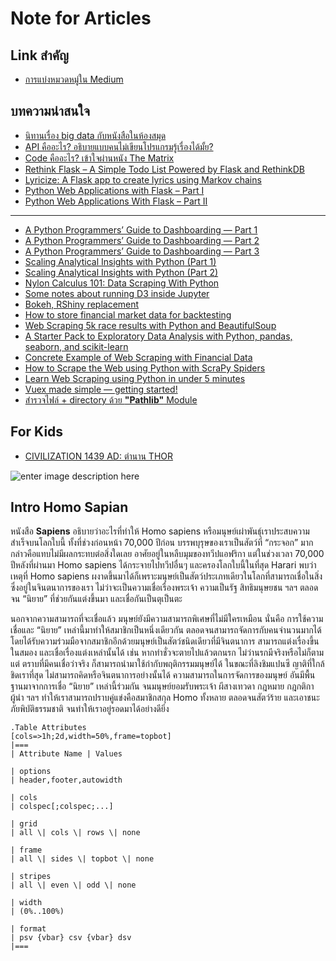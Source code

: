 Note for Articles
==
## Link สำคัญ
- [การแบ่งหมวดหมู่ใน Medium](https://medium.com/topics)


## บทความน่าสนใจ
- [นิทานเรื่อง big data กับหนังสือในห้องสมุด](https://blog.skooldio.com/%e0%b8%99%e0%b8%b4%e0%b8%97%e0%b8%b2%e0%b8%99%e0%b9%80%e0%b8%a3%e0%b8%b7%e0%b9%88%e0%b8%ad%e0%b8%87-big-data-%e0%b8%81%e0%b8%b1%e0%b8%9a%e0%b8%ab%e0%b8%99%e0%b8%b1%e0%b8%87%e0%b8%aa%e0%b8%b7%e0%b8%ad/)
- [API คืออะไร? อธิบายแบบคนไม่เขียนโปรแกรมรู้เรื่องได้มั้ย?](https://blog.skooldio.com/api-%e0%b8%84%e0%b8%b7%e0%b8%ad%e0%b8%ad%e0%b8%b0%e0%b9%84%e0%b8%a3/)
- [Code คืออะไร? เข้าใจผ่านหนัง The Matrix](https://blog.skooldio.com/code-%e0%b8%84%e0%b8%b7%e0%b8%ad%e0%b8%ad%e0%b8%b0%e0%b9%84%e0%b8%a3-%e0%b9%80%e0%b8%82%e0%b9%89%e0%b8%b2%e0%b9%83%e0%b8%88%e0%b8%9c%e0%b9%88%e0%b8%b2%e0%b8%99-the-matrix/)
- [Rethink Flask – A Simple Todo List Powered by Flask and RethinkDB](https://realpython.com/rethink-flask-a-simple-todo-list-powered-by-flask-and-rethinkdb/)
- [Lyricize: A Flask app to create lyrics using Markov chains](https://realpython.com/lyricize-a-flask-app-to-create-lyrics-using-markov-chains/)
- [Python Web Applications with Flask – Part I](https://realpython.com/python-web-applications-with-flask-part-i/)
- [Python Web Applications With Flask – Part II](https://realpython.com/python-web-applications-with-flask-part-ii/)
- -----
- [A Python Programmers’ Guide to Dashboarding — Part 1](https://medium.com/@drimik99/a-python-programmers-guide-to-dashboarding-part-1-8db0c48eee9d)
- [A Python Programmers’ Guide to Dashboarding — Part 2](https://medium.com/@drimik99/a-python-programmers-guide-to-dashboarding-part-2-5de0fa8179f0)
- [A Python Programmers’ Guide to Dashboarding — Part 3](https://medium.com/@drimik99/a-python-programmers-guide-to-dashboarding-part-3-3908c71f6ca)
- [Scaling Analytical Insights with Python (Part 1)](https://kdboller.github.io/2017/07/09/scaling-analytical-insights-with-python.html)
- [Scaling Analytical Insights with Python (Part 2)](https://kdboller.github.io/2017/10/11/scaling-analytical-insights-with-python_part2.html)
- [Nylon Calculus 101: Data Scraping With Python](https://fansided.com/2015/09/07/nylon-calculus-101-data-scraping-with-python/)
- [Some notes about running D3 inside Jupyter](https://medium.com/@andyreagan/some-notes-about-running-d3-inside-jupyter-333e6b071adf)
- [Bokeh, RShiny replacement](https://medium.com/@kangeugine/bokeh-rshiny-replacement-ac74694bbe3f)
- [How to store financial market data for backtesting](https://towardsdatascience.com/how-to-store-financial-market-data-for-backtesting-84b95fc016fc)
- [Web Scraping 5k race results with Python and BeautifulSoup](https://medium.com/@viritaromero/web-scraping-5k-race-results-with-python-and-beautifulsoup-d08eba5624eb)
- [A Starter Pack to Exploratory Data Analysis with Python, pandas, seaborn, and scikit-learn](https://towardsdatascience.com/a-starter-pack-to-exploratory-data-analysis-with-python-pandas-seaborn-and-scikit-learn-a77889485baf)
- [Concrete Example of Web Scraping with Financial Data](https://medium.com/sipios/concrete-example-of-web-scraping-with-financial-data-7d9611088bb9)
- [How to Scrape the Web using Python with ScraPy Spiders](https://towardsdatascience.com/how-to-scrape-the-web-using-python-with-scrapy-spiders-e2328ac4526)
- [Learn Web Scraping using Python in under 5 minutes](https://medium.com/@kaustumbhjaiswal7/learn-web-scraping-using-python-in-under-5-minutes-36a7d4d6e1e7)
- [Vuex made simple — getting started!](https://itnext.io/vuex-made-simple-getting-started-6bf229d432cf)
- [สำรวจไฟล์ + directory ด้วย **"Pathlib"** Module](https://pbpython.com/pathlib-intro.html)

## For Kids
- [CIVILIZATION 1439 AD: ตำนาน THOR](https://www.longtunman.com/3067)

![enter image description here](https://s0.longtunman.com/wp-content/uploads/2017/11/thor.jpg)

## Intro Homo Sapian

​หนังสือ **Sapiens** อธิบายว่าอะไรที่ทำให้ Homo sapiens หรือมนุษย์เผ่าพันธุ์เราประสบความสำเร็จบนโลกใบนี้  ทั้งที่ช่วงก่อนหน้า 70,000 ปีก่อน บรรพบุรุษของเราเป็นสัตว์ที่ “กระจอก” มาก กล่าวคือแทบไม่มีผลกระทบต่อสิ่งใดเลย อาศัยอยู่ในหลืบมุมของทวีปแอฟริกา แต่ในช่วงเวลา 70,000 ปีหลังที่ผ่านมา Homo sapiens ได้กระจายไปทวีปอื่นๆ และครองโลกใบนี้ในที่สุด ​Harari พบว่าเหตุที่ Homo sapiens ผงาดขึ้นมาได้ก็เพราะมนุษย์เป็นสัตว์ประเภทเดียวในโลกที่สามารถเชื่อในสิ่งซึ่งอยู่ในจินตนาการของเรา ไม่ว่าจะเป็นความเชื่อเรื่องพระเจ้า ความเป็นรัฐ สิทธิมนุษยชน ฯลฯ ตลอดจน “นิยาย” ที่ช่วยกันแต่งขึ้นมา และเชื่อกันเป็นตุเป็นตะ

นอกจากความสามารถที่จะเชื่อแล้ว มนุษย์ยังมีความสามารถพิเศษที่ไม่มีใครเหมือน นั่นคือ การใช้ความเชื่อและ “นิยาย” เหล่านี้มาทำให้สมาชิกเป็นหนึ่งเดียวกัน ตลอดจนสามารถจัดการกับคนจำนวนมากได้โดยได้รับความร่วมมือจากสมาชิกอีกด้วย ​มนุษย์เป็นสัตว์ชนิดเดียวที่มีจินตนาการ สามารถแต่งเรื่องขึ้นในสมอง และเชื่อเรื่องแต่งเหล่านั้นได้ เช่น หากทำชั่วจะตายไปแล้วตกนรก ไม่ว่านรกมีจริงหรือไม่ก็ตามแต่ ตราบที่มีคนเชื่อว่าจริง ก็สามารถนำมาใช้กำกับพฤติกรรมมนุษย์ได้ ในขณะที่ลิงชิมแปนซี ญาติที่ใกล้ชิดเราที่สุด ไม่สามารถคิดหรือจินตนาการอย่างนั้นได้ ​ความสามารถในการจัดการของมนุษย์ อันมีพื้นฐานมาจากการเชื่อ “นิยาย” เหล่านี้ร่วมกัน จนมนุษย์ยอมรับพระเจ้า ผีสางเทวดา กฎหมาย กฎกติกา ผู้นำ ฯลฯ ทำให้เราสามารถปราบคู่แข่งคือสมาชิกสกุล Homo ทั้งหลาย ตลอดจนสัตว์ร้าย และเอาชนะภัยพิบัติธรรมชาติ จนทำให้เราอยู่รอดมาได้อย่างดียิ่ง


```asciidoc
.Table Attributes
[cols=>1h;2d,width=50%,frame=topbot]
|===
| Attribute Name | Values

| options
| header,footer,autowidth

| cols
| colspec[;colspec;...]

| grid
| all \| cols \| rows \| none

| frame
| all \| sides \| topbot \| none

| stripes
| all \| even \| odd \| none

| width
| (0%..100%)

| format
| psv {vbar} csv {vbar} dsv
|===
```
<!--stackedit_data:
eyJoaXN0b3J5IjpbMzk3NTA5NTE0LC0xMjMyMTc0OTQyLC04NT
g3NjkzOTgsODA2MDE1NjE2LDkyMzE3OTA4MSwxODY4NjYxMDc0
LC0yMDk5MjkyMzM2XX0=
-->
